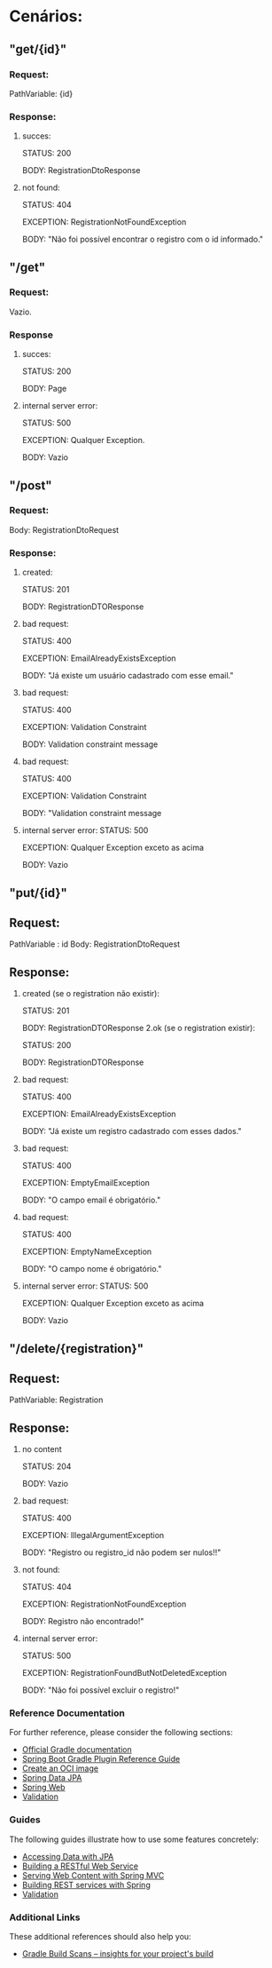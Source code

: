 # Cenários:

## "get/{id}"
   
### Request:
PathVariable: {id}

### Response:
   1. succes:

        STATUS: 200
        
        BODY: RegistrationDtoResponse
   2. not found:

      STATUS: 404
   
      EXCEPTION: RegistrationNotFoundException

      BODY: "Não foi possível encontrar o registro com o id informado."

## "/get"

### Request:
   Vazio.

### Response
1. succes:

   STATUS: 200

   BODY: Page<RegistrationDtoResponse>
2. internal server error:

   STATUS: 500

   EXCEPTION: Qualquer Exception.

   BODY: Vazio

## "/post"

### Request:
   Body: RegistrationDtoRequest

### Response:
   1. created:

      STATUS: 201

      BODY: RegistrationDTOResponse
   2. bad request:

       STATUS: 400

       EXCEPTION: EmailAlreadyExistsException

       BODY: "Já existe um usuário cadastrado com esse email."
   3. bad request:

       STATUS: 400

       EXCEPTION: Validation Constraint

       BODY: Validation constraint message
   4. bad request:

      STATUS: 400

      EXCEPTION: Validation Constraint

      BODY: "Validation constraint message
   5. internal server error:
      STATUS: 500

      EXCEPTION: Qualquer Exception exceto as acima

      BODY: Vazio

## "put/{id}"

## Request:
   PathVariable : id
   Body: RegistrationDtoRequest

## Response:
  1. created (se o registration não existir):

     STATUS: 201

     BODY: RegistrationDTOResponse
  2.ok (se o registration existir):

     STATUS: 200

     BODY: RegistrationDTOResponse
  2. bad request:

     STATUS: 400

     EXCEPTION: EmailAlreadyExistsException

     BODY: "Já existe um registro cadastrado com esses dados."
  3. bad request:

        STATUS: 400

        EXCEPTION: EmptyEmailException

        BODY: "O campo email é obrigatório."
  4. bad request:

        STATUS: 400

        EXCEPTION: EmptyNameException

        BODY: "O campo nome é obrigatório."
  5. internal server error:
        STATUS: 500

        EXCEPTION: Qualquer Exception exceto as acima

        BODY: Vazio

## "/delete/{registration}"

## Request:
   PathVariable: Registration

## Response:

 1. no content
   
    STATUS: 204

    BODY: Vazio
 2. bad request:

    STATUS: 400

    EXCEPTION: IllegalArgumentException

    BODY: "Registro ou registro_id não podem ser nulos!!"
 3. not found:

    STATUS: 404

    EXCEPTION: RegistrationNotFoundException

    BODY: Registro não encontrado!"
 4. internal server error:
   
    STATUS: 500

    EXCEPTION: RegistrationFoundButNotDeletedException

    BODY: "Não foi possível excluir o registro!"

### Reference Documentation
For further reference, please consider the following sections:

* [Official Gradle documentation](https://docs.gradle.org)
* [Spring Boot Gradle Plugin Reference Guide](https://docs.spring.io/spring-boot/docs/2.6.5/gradle-plugin/reference/html/)
* [Create an OCI image](https://docs.spring.io/spring-boot/docs/2.6.5/gradle-plugin/reference/html/#build-image)
* [Spring Data JPA](https://docs.spring.io/spring-boot/docs/2.6.5/reference/htmlsingle/#boot-features-jpa-and-spring-data)
* [Spring Web](https://docs.spring.io/spring-boot/docs/2.6.5/reference/htmlsingle/#boot-features-developing-web-applications)
* [Validation](https://docs.spring.io/spring-boot/docs/2.6.5/reference/htmlsingle/#boot-features-validation)

### Guides
The following guides illustrate how to use some features concretely:

* [Accessing Data with JPA](https://spring.io/guides/gs/accessing-data-jpa/)
* [Building a RESTful Web Service](https://spring.io/guides/gs/rest-service/)
* [Serving Web Content with Spring MVC](https://spring.io/guides/gs/serving-web-content/)
* [Building REST services with Spring](https://spring.io/guides/tutorials/bookmarks/)
* [Validation](https://spring.io/guides/gs/validating-form-input/)

### Additional Links
These additional references should also help you:

* [Gradle Build Scans – insights for your project's build](https://scans.gradle.com#gradle)

